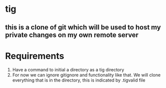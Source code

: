 # tig
## this is a clone of git which will be used to host my private changes on my own remote server

# Requirements
1. Have a command to initial a directory as a tig directory
2. For now we can ignore gitignore and functionality like that. We will clone everything that is in the directory, this is indicated by .tigvalid file
